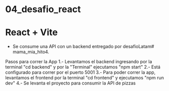 ﻿# 04_desafio_react
# React + Vite


- Se consume una API con un backend entregado por desafioLatam# mama_mia_hito4.

Pasos para correr la App
1.- Levantamos el backend ingresando por la terminal "cd backend" y por la "Terminal" ejecutamos "npm start"
2.- Está configurado para correr por el puerto 5001
3.- Para poder correr la app, levantamos el frontend por la terminal "cd frontend" y ejecutamos "npm run dev"
4.- Se levanta el proyecto para consumir la API de pizzas
